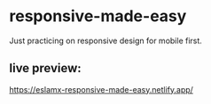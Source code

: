 # responsive-made-easy
Just practicing on responsive design for mobile first.


## live preview: 
https://eslamx-responsive-made-easy.netlify.app/

